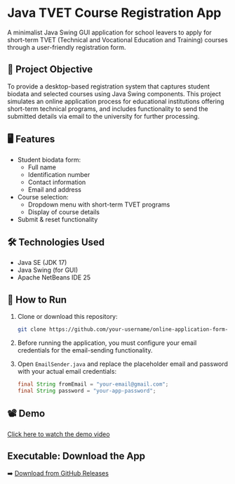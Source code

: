 # Java TVET Course Registration App

A minimalist Java Swing GUI application for school leavers to apply for short-term TVET (Technical and Vocational Education and Training) courses through a user-friendly registration form.

## 🎯 Project Objective

To provide a desktop-based registration system that captures student biodata and selected courses using Java Swing components. This project simulates an online application process for educational institutions offering short-term technical programs, and includes functionality to send the submitted details via email to the university for further processing.

## 🖥 Features

- Student biodata form:
  - Full name
  - Identification number
  - Contact information
  - Email and address
- Course selection:
  - Dropdown menu with short-term TVET programs
  - Display of course details
- Submit & reset functionality

## 🛠 Technologies Used

- Java SE (JDK 17)
- Java Swing (for GUI)
- Apache NetBeans IDE 25

## 🚀 How to Run

1. Clone or download this repository:
   ```bash
   git clone https://github.com/your-username/online-application-form-java-swing.git

2. Before running the application, you must configure your email credentials for the email-sending functionality.

3. Open `EmailSender.java` and replace the placeholder email and password with your actual email credentials:
   ```java
   final String fromEmail = "your-email@gmail.com";
   final String password = "your-app-password"; 
   ```

## 📽 Demo

[Click here to watch the demo video](demo/Java_Final_Project_Demo_Video_Github.mp4)

## Executable: Download the App

➡️ [Download from GitHub Releases](https://github.com/vicky0831/online-application-form-java-swing/releases)
